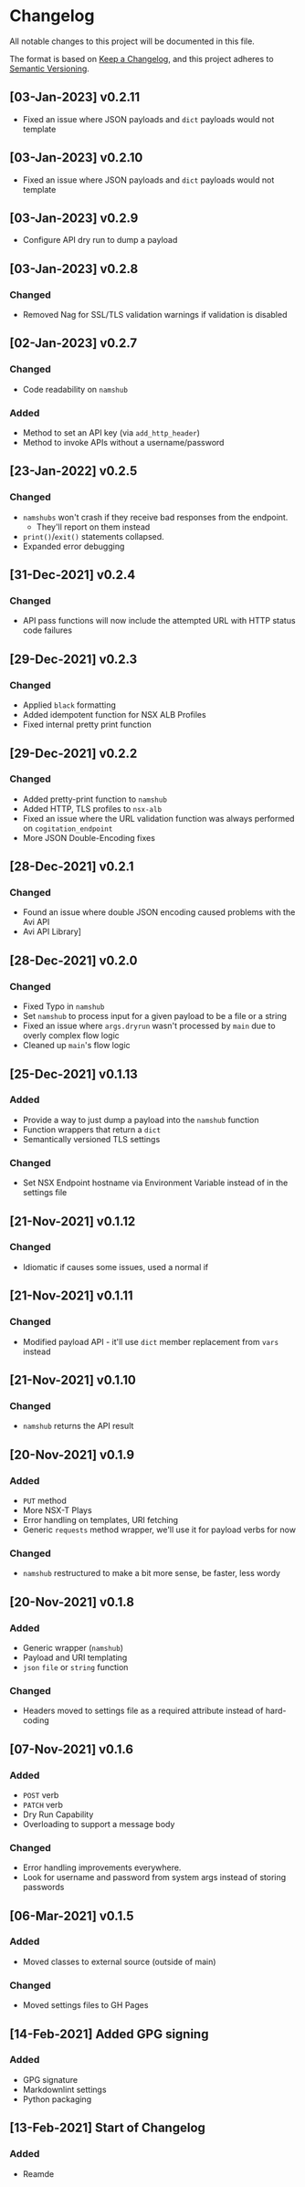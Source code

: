 # Changelog

All notable changes to this project will be documented in this file.

The format is based on [Keep a Changelog](https://keepachangelog.com/en/1.0.0/),
and this project adheres to [Semantic Versioning](https://semver.org/spec/v2.0.0.html).

## [03-Jan-2023] v0.2.11

- Fixed an issue where JSON payloads and `dict` payloads would not template

## [03-Jan-2023] v0.2.10

- Fixed an issue where JSON payloads and `dict` payloads would not template

## [03-Jan-2023] v0.2.9

- Configure API dry run to dump a payload

## [03-Jan-2023] v0.2.8

### Changed

- Removed Nag for SSL/TLS validation warnings if validation is disabled

## [02-Jan-2023] v0.2.7

### Changed

- Code readability on `namshub`

### Added

- Method to set an API key (via `add_http_header`)
- Method to invoke APIs without a username/password

## [23-Jan-2022] v0.2.5

### Changed

- `namshubs` won't crash if they receive bad responses from the endpoint.
  - They'll report on them instead
- `print()`/`exit()` statements collapsed.
- Expanded error debugging

## [31-Dec-2021] v0.2.4

### Changed

- API pass functions will now include the attempted URL with HTTP status code failures

## [29-Dec-2021] v0.2.3

### Changed

- Applied `black` formatting
- Added idempotent function for NSX ALB Profiles
- Fixed internal pretty print function

## [29-Dec-2021] v0.2.2

### Changed

- Added pretty-print function to `namshub`
- Added HTTP, TLS profiles to `nsx-alb`
- Fixed an issue where the URL validation function was always performed on `cogitation_endpoint`
- More JSON Double-Encoding fixes

## [28-Dec-2021] v0.2.1

### Changed

- Found an issue where double JSON encoding caused problems with the Avi API
- Avi API Library]

## [28-Dec-2021] v0.2.0

### Changed

- Fixed Typo in `namshub`
- Set `namshub` to process input for a given payload to be a file or a string
- Fixed an issue where `args.dryrun` wasn't processed by `main` due to overly complex flow logic
- Cleaned up `main`'s flow logic

## [25-Dec-2021] v0.1.13

### Added

- Provide a way to just dump a payload into the `namshub` function
- Function wrappers that return a `dict`
- Semantically versioned TLS settings

### Changed

- Set NSX Endpoint hostname via Environment Variable instead of in the settings file

## [21-Nov-2021] v0.1.12

### Changed

- Idiomatic if causes some issues, used a normal if

## [21-Nov-2021] v0.1.11

### Changed

- Modified payload API - it'll use `dict` member replacement from `vars` instead

## [21-Nov-2021] v0.1.10

### Changed

- `namshub` returns the API result

## [20-Nov-2021] v0.1.9

### Added

- `PUT` method
- More NSX-T Plays
- Error handling on templates, URI fetching
- Generic `requests` method wrapper, we'll use it for payload verbs for now

### Changed

- `namshub` restructured to make a bit more sense, be faster, less wordy

## [20-Nov-2021] v0.1.8

### Added

- Generic wrapper (`namshub`)
- Payload and URI templating
- `json` `file` or `string` function

### Changed

- Headers moved to settings file as a required attribute instead of hard-coding

## [07-Nov-2021] v0.1.6

### Added

- `POST` verb
- `PATCH` verb
- Dry Run Capability
- Overloading to support a message body

### Changed

- Error handling improvements everywhere.
- Look for username and password from system args instead of storing passwords

## [06-Mar-2021] v0.1.5

### Added

- Moved classes to external source (outside of main)

### Changed

- Moved settings files to GH Pages

## [14-Feb-2021] Added GPG signing

### Added

- GPG signature
- Markdownlint settings
- Python packaging

## [13-Feb-2021] Start of Changelog

### Added

- Reamde

